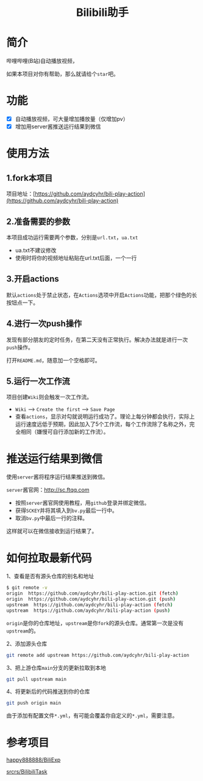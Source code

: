 <div align="center"> 
<h1 align="center">Bilibili助手</h1>
</div>

# 简介

哔哩哔哩(B站)自动播放视频，

如果本项目对你有帮助，那么就请给个`star`吧。

# 功能

- [x] 自动播放视频，可大量增加播放量（仅增加pv）
- [x] 增加用server酱推送运行结果到微信

# 使用方法

## 1.fork本项目

项目地址：[https://github.com/aydcyhr/bili-play-action](https://github.com/aydcyhr/bili-play-action)

## 2.准备需要的参数

本项目成功运行需要两个参数，分别是`url.txt`，`ua.txt`

- ua.txt不建议修改
- 使用时将你的视频地址粘贴在url.txt后面，一个一行

## 3.开启actions

默认`actions`处于禁止状态，在`Actions`选项中开启`Actions`功能，把那个绿色的长按钮点一下。

## 4.进行一次push操作

发现有部分朋友的定时任务，在第二天没有正常执行。解决办法就是进行一次`push`操作。

打开`README.md`，随意加一个空格即可。

## 5.运行一次工作流

项目创建`Wiki`则会触发一次工作流。

- `Wiki` --> `Create the first` --> `Save Page`
- 查看`actions`，显示对勾就说明运行成功了。理论上每分钟都会执行，实际上运行速度远低于预期，因此加入了5个工作流，每个工作流除了名称之外，完全相同（嫌慢可自行添加新的工作流）。

# 推送运行结果到微信

使用`server`酱将程序运行结果推送到微信。

`server`酱官网：http://sc.ftqq.com

- 按照`server`酱官网使用教程，用`github`登录并绑定微信。
- 获得`SCKEY`并将其填入到`bv.py`最后一行中。
- 取消`bv.py`中最后一行的注释。

这样就可以在微信接收到运行结果了。

# 如何拉取最新代码

1、查看是否有源头仓库的别名和地址

```sh
$ git remote -v
origin  https://github.com/aydcyhr/bili-play-action.git (fetch)
origin  https://github.com/aydcyhr/bili-play-action.git (push)
upstream  https://github.com/aydcyhr/bili-play-action (fetch)
upstream  https://github.com/aydcyhr/bili-play-action (push)
```

`origin`是你的仓库地址，`upstream`是你`fork`的源头仓库。通常第一次是没有`upstream`的。

2、添加源头仓库

```sh
git remote add upstream https://github.com/aydcyhr/bili-play-action
```

3、把上游仓库`main`分支的更新拉取到本地

```sh
git pull upstream main
```

4、将更新后的代码推送到你的仓库

```sh
git push origin main 
```

由于添加有配置文件`*.yml`，有可能会覆盖你自定义的`*.yml`，需要注意。

# 参考项目

[happy888888/BiliExp](https://github.com/happy888888/BiliExp)

[srcrs/BilibiliTask](https://github.com/srcrs/BilibiliTask)
